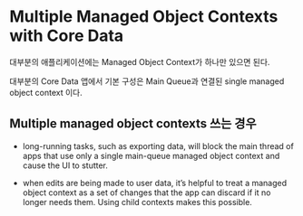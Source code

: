 Multiple Managed Object Contexts with Core Data
==========================

대부분의 애플리케이션에는 Managed Object Context가 하나만 있으면 된다.

대부분의 Core Data 앱에서 기본 구성은 Main Queue과 연결된 single managed object context 이다.


Multiple managed object contexts 쓰는 경우
---------------------------------
- long-running tasks, such as exporting data, will block the main thread of apps
that use only a single main-queue managed object context and cause the UI to stutter.

- when edits are being made to user data,
it’s helpful to treat a managed object context as a set of changes that the app can discard
if it no longer needs them. Using child contexts makes this possible.

